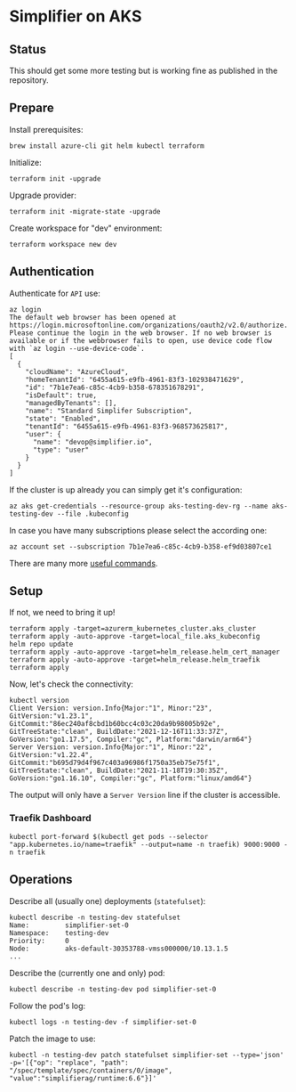 # Simplifier on AKS

## Status

This should get some more testing but is working fine as published in the repository.

## Prepare

Install prerequisites:

```shell
brew install azure-cli git helm kubectl terraform
```

Initialize:

```shell
terraform init -upgrade
```

Upgrade provider:

```shell
terraform init -migrate-state -upgrade
```

Create workspace for "dev" environment:

```shell
terraform workspace new dev
```

## Authentication

Authenticate for `API` use:

```shell
az login
The default web browser has been opened at https://login.microsoftonline.com/organizations/oauth2/v2.0/authorize. Please continue the login in the web browser. If no web browser is available or if the webbrowser fails to open, use device code flow with `az login --use-device-code`.
[
  {
    "cloudName": "AzureCloud",
    "homeTenantId": "6455a615-e9fb-4961-83f3-102938471629",
    "id": "7b1e7ea6-c85c-4cb9-b358-678351678291",
    "isDefault": true,
    "managedByTenants": [],
    "name": "Standard Simplifer Subscription",
    "state": "Enabled",
    "tenantId": "6455a615-e9fb-4961-83f3-968573625817",
    "user": {
      "name": "devop@simplifier.io",
      "type": "user"
    }
  }
]
```

If the cluster is up already you can simply get it's configuration:

```shell
az aks get-credentials --resource-group aks-testing-dev-rg --name aks-testing-dev --file .kubeconfig
```

In case you have many subscriptions please select the according one:

```shell
az account set --subscription 7b1e7ea6-c85c-4cb9-b358-ef9d03807ce1
```

There are many more [useful commands](https://docs.microsoft.com/en-us/cli/azure/aks).

## Setup

If not, we need to bring it up!

```shell
terraform apply -target=azurerm_kubernetes_cluster.aks_cluster
terraform apply -auto-approve -target=local_file.aks_kubeconfig
helm repo update
terraform apply -auto-approve -target=helm_release.helm_cert_manager
terraform apply -auto-approve -target=helm_release.helm_traefik
terraform apply
```

Now, let's check the connectivity:

```shell
kubectl version
Client Version: version.Info{Major:"1", Minor:"23", GitVersion:"v1.23.1", GitCommit:"86ec240af8cbd1b60bcc4c03c20da9b98005b92e", GitTreeState:"clean", BuildDate:"2021-12-16T11:33:37Z", GoVersion:"go1.17.5", Compiler:"gc", Platform:"darwin/arm64"}
Server Version: version.Info{Major:"1", Minor:"22", GitVersion:"v1.22.4", GitCommit:"b695d79d4f967c403a96986f1750a35eb75e75f1", GitTreeState:"clean", BuildDate:"2021-11-18T19:30:35Z", GoVersion:"go1.16.10", Compiler:"gc", Platform:"linux/amd64"}
```

The output will only have a `Server Version` line if the cluster is accessible.

### Traefik Dashboard

```shell
kubectl port-forward $(kubectl get pods --selector "app.kubernetes.io/name=traefik" --output=name -n traefik) 9000:9000 -n traefik
````

## Operations

Describe all (usually one) deployments (`statefulset`):

```shell
kubectl describe -n testing-dev statefulset
Name:         simplifier-set-0
Namespace:    testing-dev
Priority:     0
Node:         aks-default-30353788-vmss000000/10.13.1.5
...
```

Describe the (currently one and only) pod:

```shell
kubectl describe -n testing-dev pod simplifier-set-0
```

Follow the pod's log:

```shell
kubectl logs -n testing-dev -f simplifier-set-0
```

Patch the image to use:

```shell
kubectl -n testing-dev patch statefulset simplifier-set --type='json' -p='[{"op": "replace", "path": "/spec/template/spec/containers/0/image", "value":"simplifierag/runtime:6.6"}]'
```
